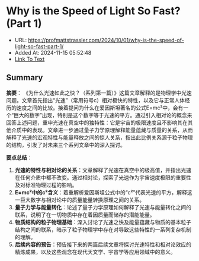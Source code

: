 # Why is the Speed of Light So Fast? (Part 1)
- URL: https://profmattstrassler.com/2024/10/01/why-is-the-speed-of-light-so-fast-part-1/
- Added At: 2024-11-15 05:52:48
- [Link To Text](2024-11-15-why-is-the-speed-of-light-so-fast-(part-1)_raw.md)

## Summary
**摘要**：
《为什么光速如此之快？（系列第一篇）》这篇文章解释的是物理学中光速问题。文章首先指出“光速”（常用符号c）相对极快的特性，以及它与正常人体经历的速度之间的比较。接着提问为什么在爱因斯坦著名的公式E=mc²中，会有一个“巨大的数字”出现，特别是这个数字等于光速的平方。通过引入相对论的概念来回答上述问题，重申光速在真空中的独特性：它是宇宙的极限速度且不影响其在其他介质中的表现。文章进一步通过量子力学原理解释能量蕴藏与质量的关系，从而解释了光速的宏观特性与能量释放之间的惊人关系，指出此比例关系源于粒子物理的结构，引发了对未来三个系列文章中的深入探讨。

**要点总结**：
1. **光速的特性与相对论的关系**：文章解释了光速在真空中的极高值，并指出光速在任何介质中都不改变。通过相对论，探索了光速作为宇宙速度极限的重要性及对标准物理过程的影响。
2. **E=mc²中的c²含义**：着重解析爱因斯坦公式中的“c²”代表光速的平方，解释这一巨大数字与相对论中的质量能量转换原理之间的关系。
3. **量子力学与能量转化**：论述了量子力学原理如何解释了光速与能量转化之间的联系，说明了在一切物质中存在着因质量而储存的潜能能量。
4. **物质结构的粒子物理基础**：深入讨论了光速之快及能量蕴藏与物质的基本粒子结构之间的联系，暗示了粒子物理学中存在对导致这些特性的一系列复杂机制的理解。
5. **后续内容的预告**：预告接下来的两篇后续文章将探讨光速特性和相对论效应的精炼成果，以及这些观念在现代天文学、宇宙学等应用领域中的意义。
